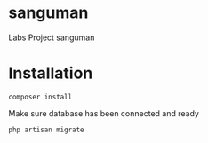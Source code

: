# sanguman
Labs Project sanguman

# Installation

`composer install`

Make sure database has been connected and ready

`php artisan migrate`

